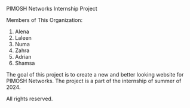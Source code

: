 PIMOSH Networks Internship Project

Members of This Organization:
1. Alena
2. Laleen
3. Numa
4. Zahra
5. Adrian
6. Shamsa

The goal of this project is to create a new and better looking website for PIMOSH Networks. The project is a part of the internship of summer of 2024. 

All rights reserved.
